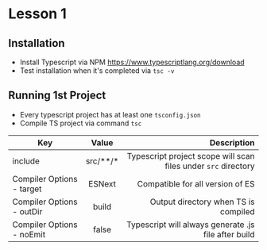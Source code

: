 # Lesson 1

## Installation
- Install Typescript via NPM https://www.typescriptlang.org/download
- Test installation when it's completed via `tsc -v`


## Running 1st Project
- Every typescript project has at least one `tsconfig.json`
- Compile TS project via command `tsc`

| Key   |      Value      |  Description |
|----------|:-------------:|------:|
| include |  src/**/* | Typescript project scope will scan files under `src` directory |
| Compiler Options - target |    ESNext   |   Compatible for all version of ES |
| Compiler Options - outDir | build |    Output directory when TS is compiled |
| Compiler Options - noEmit | false |    Typescript will always generate .js file after build |